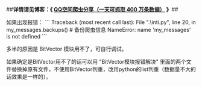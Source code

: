 ##**详情请见博客：《 [QQ空间爬虫分享（一天可抓取 400 万条数据）](http://blog.csdn.net/bone_ace/article/details/50771839) 》**##
<p>
<p>
如果出现报错：
```
Traceback (most recent call last):
  File ".\inti.py", line 20, in <module>
    my_messages.backups() # 备份爬虫信息
NameError: name 'my_messages' is not defined
```

<p>
<p>
多半的原因是 BitVector 模块用不了，可自行调试。
<p>
如果确定是BitVector用不了的话可以用 "BitVector模块报错解决" 里面的两个文件替换掉原有文件，不使用BitVector判重，改用python的list判重（数据量不大的话效果是一样的）。
